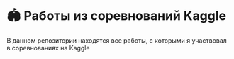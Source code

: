 # 🏟️ Работы из соревнований Kaggle 

В данном репозитории находятся все работы, с которыми я участвовал в соревнованиях на Kaggle